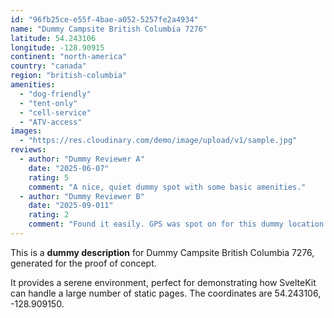 ```yaml
---
id: "96fb25ce-e55f-4bae-a052-5257fe2a4934"
name: "Dummy Campsite British Columbia 7276"
latitude: 54.243106
longitude: -128.90915
continent: "north-america"
country: "canada"
region: "british-columbia"
amenities:
  - "dog-friendly"
  - "tent-only"
  - "cell-service"
  - "ATV-access"
images:
  - "https://res.cloudinary.com/demo/image/upload/v1/sample.jpg"
reviews:
  - author: "Dummy Reviewer A"
    date: "2025-06-07"
    rating: 5
    comment: "A nice, quiet dummy spot with some basic amenities."
  - author: "Dummy Reviewer B"
    date: "2025-09-011"
    rating: 2
    comment: "Found it easily. GPS was spot on for this dummy location."
---
```


This is a **dummy description** for Dummy Campsite British Columbia 7276, generated for the proof of concept.

It provides a serene environment, perfect for demonstrating how SvelteKit can handle a large number of static pages. The coordinates are 54.243106, -128.909150.
